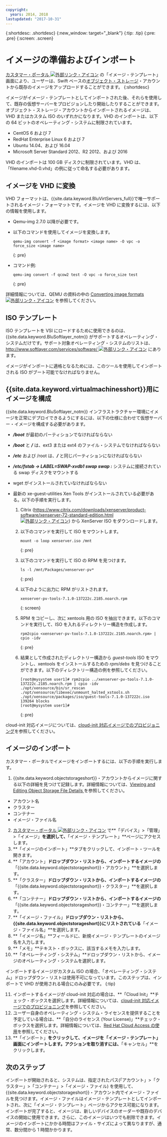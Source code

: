 ```yaml
---
copyright:
  years: 2014, 2018
lastupdated: "2017-10-31"
---
```


{:shortdesc: .shortdesc}
{:new_window: target="_blank"}
{:tip: .tip}
{:pre: .pre}
{:screen: .screen}


# イメージの準備およびインポート

[カスタマー・ポータル ![外部リンク・アイコン](../../icons/launch-glyph.svg "外部リンク・アイコン")](https://control.softlayer.com/) の「イメージ・テンプレート」画面により、ユーザーは、Swift ベースの[オブジェクト・ストレージ](/docs/infrastructure/objectstorage-swift/index.html)・アカウントから既存のイメージをアップロードすることができます。
{:shortdesc}

イメージがイメージ・テンプレートとしてインポートされた後、それらを使用して、既存の仮想サーバーをプロビジョンしたり開始したりすることができます。オブジェクト・ストレージ・アカウントからインポートされるイメージは、VHD またはカスタム ISO のいずれかになります。VHD のインポートは、以下の 64 ビットのオペレーティング・システムに制限されています。

* CentOS 6 および 7
* RedHat Enterprise Linux 6 および 7
* Ubuntu 14.04、および 16.04
* Microsoft Server Standard 2012、R2 2012、および 2016

VHD のインポートは 100 GB ディスクに制限されています。VHD は、「filename.vhd-0.vhd」の例に従って命名する必要があります。

## イメージを VHD に変換

VHD フォーマットは、{{site.data.keyword.BluVirtServers_full}}で唯一サポートされるイメージ・フォーマットです。イメージを VHD に変換するには、以下の情報を使用します。

* Qemu-img 2.7.0 以降が必要です。
* 以下のコマンドを使用してイメージを変換します。 
 
  ```
  qemu-img convert -f <image format> <image name> -O vpc -o force_size <image name>
  ```
  {: pre}
   
* コマンド例:
   
  ```
  qemu-img convert -f qcow2 test -O vpc -o force_size test
  ```
  {: pre}

詳細情報については、QEMU の資料の中の [Converting image formats ![外部リンク・アイコン](../../icons/launch-glyph.svg "外部リンク・アイコン")](https://en.wikibooks.org/wiki/QEMU/Images#Converting_image_formats) を参照してください。

## ISO テンプレート

ISO テンプレートを VSI にロードするために使用できるのは、{{site.data.keyword.BluSoftlayer_notm}} がサポートするオペレーティング・システムだけです。サポート対象オペレーティング・システムのリストは、[http://www.softlayer.com/services/software/ ![外部リンク・アイコン](../../icons/launch-glyph.svg "外部リンク・アイコン")](http://www.softlayer.com/services/software/) にあります。

イメージがインポートに適格となるためには、このツールを使用してインポートされる ISO がブート可能でなければなりません。

## {{site.data.keyword.virtualmachinesshort}}用にイメージを構成

{{site.data.keyword.BluSoftlayer_notm}} インフラストラクチャー環境にイメージを正常にデプロイできるようにするには、以下の仕様に合わせて仮想サーバー・イメージを構成する必要があります。

* ***/boot*** が最初のパーティションでなければならない
* ***/boot*** と ***/*** は、ext3 または ext4 のファイル・システムでなければならない
* ***/etc*** および /root は、***/*** と同じパーティションになければならない
* ***/etc/fstab -> LABEL=SWAP-xvdb1 swap swap :*** システムに接続されている swap ディスクをマウントする
* wget がインストールされていなければならない
* 最新の xe-guest-utilities Xen Tools がインストールされている必要がある。以下の手順を実行します。
    
    1. Citrix ([https://www.citrix.com/downloads/xenserver/product-software/xenserver-72-standard-edition.html ![外部リンク・アイコン](../../icons/launch-glyph.svg "外部リンク・アイコン")](https://www.citrix.com/downloads/xenserver/product-software/xenserver-72-standard-edition.html)) から XenServer ISO をダウンロードします。
    
    2. 以下のコマンドを実行して ISO をマウントします。 
    
        ```
        mount -o loop xenserver.iso /mnt
        ```
        {: pre}
    
    3. 以下のコマンドを実行して ISO の RPM を見つけます。
    
        ```
        ls -l /mnt/Packages/xenserver-pv*
        ```
        {: pre}
    
    4. 以下のように出力に RPM がリストされます。 
    
        ```
        xenserver-pv-tools-7.1.0-137222c.2185.noarch.rpm
        ```
        {: screen}
     
     5. RPM をコピーし、次に xentools 用の ISO を抽出できます。以下のコマンドを実行して、ISO を入れるディレクトリー構造を作成します。
    
        ```
        rpm2cpio <xenserver-pv-tools-7.1.0-137222c.2185.noarch.rpm> | cpio -idv
        ```
        {: pre}
    
     6. 結果として作成されたディレクトリー構造から *guest-tools* ISO をマウントし、xentools をインストールするための *rpm/debs* を見つけることができます。以下のディレクトリー構造の例を参照してください。
     
        ```
        [root@mysystem user1]# rpm2cpio ../xenserver-pv-tools-7.1.0-137222c.2185.noarch.rpm | cpio -idv
        ./opt/xensource/bin/sr_rescan
        ./opt/xensource/libexec/unmount_halted_xstools.sh
        ./opt/xensource/packages/iso/guest-tools-7.1.0-137222c.iso
        139264 blocks
        [root@mysystem user1]#
        ```
        {: pre}
    
cloud-init 対応イメージについては、[cloud-init 対応イメージでのプロビジョニング](image_cloud-init.html)を参照してください。

## イメージのインポート

カスタマー・ポータルでイメージをインポートするには、以下の手順を実行します。

1. {{site.data.keyword.objectstorageshort}}・アカウントからイメージに関する以下の詳細を見つけて記録します。詳細情報については、[Viewing and Editing Object Storage File Details ](/docs/infrastructure/objectstorage-swift/view-and-edit-object-storage-file-details.html)を参照してください。
  * アカウント名
  * クラスター
  * コンテナー
  * イメージ・ファイル名
2. [カスタマー・ポータル ![外部リンク・アイコン](../../icons/launch-glyph.svg "外部リンク・アイコン")](https://control.softlayer.com/) で**「デバイス」>「管理」>「イメージ」**を選択して、**「イメージ・テンプレート」**ページにアクセスします。
3. **「イメージのインポート」**タブをクリックして、インポート・ツールを開きます。
4. **「アカウント」**ドロップダウン・リストから、インポートするイメージの**「{{site.data.keyword.objectstorageshort}}・アカウント」**を選択します。
5. **「クラスター」**ドロップダウン・リストから、インポートするイメージの**「{{site.data.keyword.objectstorageshort}}・クラスター」**を選択します。
6. **「コンテナー」**ドロップダウン・リストから、インポートするイメージの**「{{site.data.keyword.objectstorageshort}}・コンテナー」**を選択します。
7. **「イメージ・ファイル」**ドロップダウン・リストから、{{site.data.keyword.objectstorageshort}}にリストされている**「イメージ・ファイル名」**を選択します。
8. **「イメージ名」**フィールドに、新規イメージ・テンプレートのイメージ名を入力します。
9. **「メモ」**テキスト・ボックスに、該当するメモを入力します。
10. **「オペレーティング・システム」**ドロップダウン・リストから、イメージのオペレーティング・システムを選択します。

  インポートするイメージがカスタム ISO の場合、「オペレーティング・システム」ドロップダウン・リストは使用不可になっています。このステップは、インポートで VHD が使用される場合にのみ必要です。
  {:tip}

11. インポートするイメージが cloud-init 対応の場合は、**「Cloud Init」**チェック・ボックスを選択します。詳細情報については、[cloud-init 対応イメージでのプロビジョニング](image_cloud-init.html)を参照してください。        
12. ユーザー自身のオペレーティング・システム・ライセンスを提供することを予定している場合は、**「自分のライセンス (Your License)」**チェック・ボックスを選択します。詳細情報については、[Red Hat Cloud Access の使用](use-red-hat-cloud-access.html)を参照してください。
13. **「インポート」**をクリックして、イメージを「イメージ・テンプレート」画面にインポートします。アクションを取り消すには、**「キャンセル」**をクリックします。

## 次のステップ

インポートが開始されると、システムは、指定されたパス(「アカウント」>「クラスター」>「コンテナー」>「イメージ・ファイル) を使用して、{{site.data.keyword.objectstorageshort}}・アカウント内でイメージ・ファイルを見つけます。イメージ・ファイルはイメージ・テンプレートとしてインポートされ、次に「イメージ・テンプレート」ページからアクセス可能になります。インポートが完了すると、イメージは、新しいデバイスのオーダーや既存のデバイスの開始に使用できます。さらに、このイメージはいつでも削除できます。イメージのインポートにかかる時間はファイル・サイズによって異なりますが、通常、数分間から 1 時間かかります。

